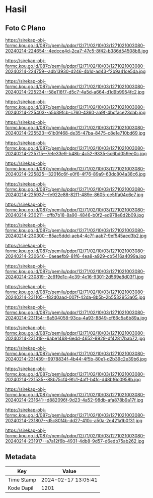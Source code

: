 # Hasil

## Foto C Plano

https://sirekap-obj-formc.kpu.go.id/087c/pemilu/pdpr/12/71/02/10/03/1271021003080-20240214-224654--4edcce4d-2ca7-47c5-8f42-b386d54508b8.jpg

https://sirekap-obj-formc.kpu.go.id/087c/pemilu/pdpr/12/71/02/10/03/1271021003080-20240214-224759--adb13930-d246-4b1d-ad43-f2b9a41ce5da.jpg

https://sirekap-obj-formc.kpu.go.id/087c/pemilu/pdpr/12/71/02/10/03/1271021003080-20240214-225234--58e116f7-d5c7-4a5d-a664-d1d9b9954fc2.jpg

https://sirekap-obj-formc.kpu.go.id/087c/pemilu/pdpr/12/71/02/10/03/1271021003080-20240214-225403--a5b39fcb-c760-4360-aa9f-4bcface23dab.jpg

https://sirekap-obj-formc.kpu.go.id/087c/pemilu/pdpr/12/71/02/10/03/1271021003080-20240214-225523--61b0f468-de35-47ba-8475-c8e1e710bd69.jpg

https://sirekap-obj-formc.kpu.go.id/087c/pemilu/pdpr/12/71/02/10/03/1271021003080-20240214-225715--7efe33e9-b48b-4c52-9335-5c6bd059ee0c.jpg

https://sirekap-obj-formc.kpu.go.id/087c/pemilu/pdpr/12/71/02/10/03/1271021003080-20240214-225825--32016c6f-e0f6-4f76-89a9-63dc804a38c6.jpg

https://sirekap-obj-formc.kpu.go.id/087c/pemilu/pdpr/12/71/02/10/03/1271021003080-20240214-225937--fe922e88-82f1-489e-8605-ce5ffa04c6e7.jpg

https://sirekap-obj-formc.kpu.go.id/087c/pemilu/pdpr/12/71/02/10/03/1271021003080-20240214-230211--cffb7b18-8a90-4846-b0f2-ed978e8d2b09.jpg

https://sirekap-obj-formc.kpu.go.id/087c/pemilu/pdpr/12/71/02/10/03/1271021003080-20240214-230300--85ac5ddd-aeb4-4c7f-aab7-9ef545aed3b2.jpg

https://sirekap-obj-formc.kpu.go.id/087c/pemilu/pdpr/12/71/02/10/03/1271021003080-20240214-230640--0aeaefb9-81f6-4ea8-a929-cb5416a4099a.jpg

https://sirekap-obj-formc.kpu.go.id/087c/pemilu/pdpr/12/71/02/10/03/1271021003080-20240214-230819--2c919d1c-4c39-4c16-9301-2d569e8d03f1.jpg

https://sirekap-obj-formc.kpu.go.id/087c/pemilu/pdpr/12/71/02/10/03/1271021003080-20240214-231105--f82d0aad-007f-42da-8b5b-2b5532953a05.jpg

https://sirekap-obj-formc.kpu.go.id/087c/pemilu/pdpr/12/71/02/10/03/1271021003080-20240214-231154--6a504058-93ca-4a93-8849-cf66c5a6b89a.jpg

https://sirekap-obj-formc.kpu.go.id/087c/pemilu/pdpr/12/71/02/10/03/1271021003080-20240214-231319--6abe1468-6edd-4652-9929-df42817bab72.jpg

https://sirekap-obj-formc.kpu.go.id/087c/pemilu/pdpr/12/71/02/10/03/1271021003080-20240214-231439--9978834f-4b44-4f5b-80e1-d2b39c2e39b6.jpg

https://sirekap-obj-formc.kpu.go.id/087c/pemilu/pdpr/12/71/02/10/03/1271021003080-20240214-231535--88b75cf4-9fc1-4aff-b4fc-d48bf6c0958b.jpg

https://sirekap-obj-formc.kpu.go.id/087c/pemilu/pdpr/12/71/02/10/03/1271021003080-20240214-231641--d882096f-9d23-4a52-98db-afa878b9a17f.jpg

https://sirekap-obj-formc.kpu.go.id/087c/pemilu/pdpr/12/71/02/10/03/1271021003080-20240214-231807--d5c80f4b-dd27-410c-a50a-2e421a1b0f31.jpg

https://sirekap-obj-formc.kpu.go.id/087c/pemilu/pdpr/12/71/02/10/03/1271021003080-20240214-231917--a7a12f6b-4931-4db8-9d57-d6edb75ab262.jpg


## Metadata

| Key        | Value               |
| ---------- | ------------------- |
| Time Stamp | 2024-02-17 13:05:41 |
| Kode Dapil | 1201                |



